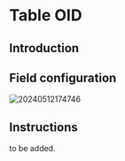 # Table OID

## Introduction

## Field configuration

![20240512174746](https://static-docs.nocobase.com/20240512174746.png)

## Instructions

to be added.

